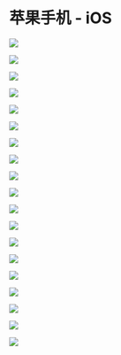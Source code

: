 # 苹果手机 - iOS

![](../.gitbook/assets/image%20%2876%29.png)

![](../.gitbook/assets/image%20%2841%29.png)

![](../.gitbook/assets/image%20%2847%29.png)

![](../.gitbook/assets/image%20%2872%29.png)

![](../.gitbook/assets/image%20%2825%29.png)

![](../.gitbook/assets/image%20%2866%29.png)

![](../.gitbook/assets/image%20%2834%29.png)

![](../.gitbook/assets/image%20%2822%29.png)

![](../.gitbook/assets/image%20%2858%29.png)

![](../.gitbook/assets/image%20%2814%29.png)

![](../.gitbook/assets/image%20%2857%29.png)

![](../.gitbook/assets/image%20%2865%29.png)

![](../.gitbook/assets/image%20%2852%29.png)

![](../.gitbook/assets/image%20%2832%29.png)

![](../.gitbook/assets/image%20%2844%29.png)

![](../.gitbook/assets/image%20%2859%29.png)

![](../.gitbook/assets/image%20%2824%29.png)

![](../.gitbook/assets/image%20%2873%29.png)

![](../.gitbook/assets/image%20%2868%29.png)

